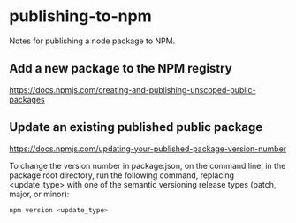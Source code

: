 # publishing-to-npm
Notes for publishing a node package to NPM.

## Add a new package to the NPM registry

https://docs.npmjs.com/creating-and-publishing-unscoped-public-packages

## Update an existing published public package

https://docs.npmjs.com/updating-your-published-package-version-number

To change the version number in package.json, on the command line, in the package root directory, run the following command, replacing <update_type> with one of the semantic versioning release types (patch, major, or minor):

```bash
npm version <update_type>
```
